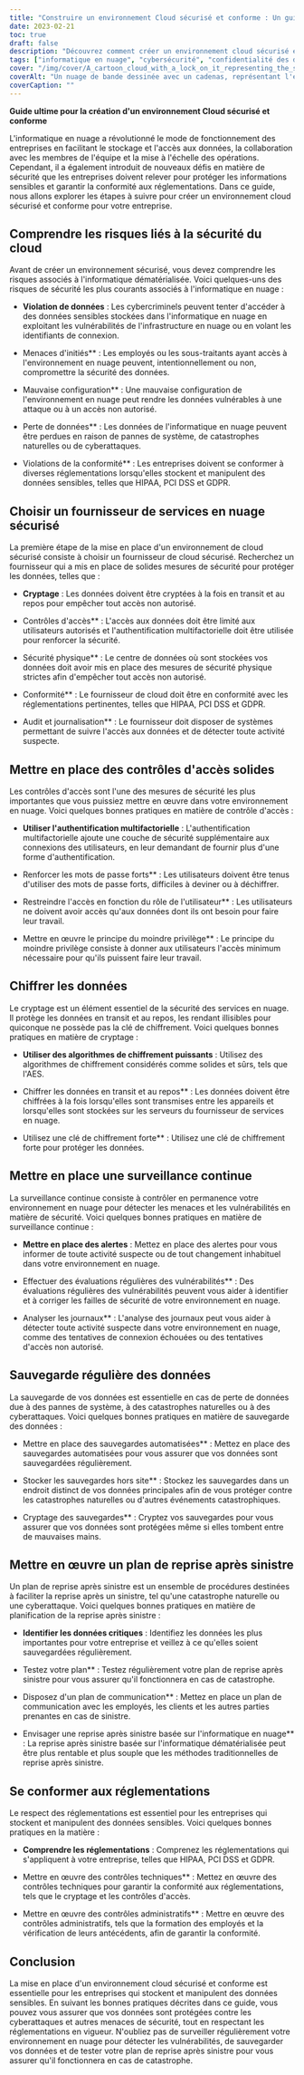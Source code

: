 ```yaml
---
title: "Construire un environnement Cloud sécurisé et conforme : Un guide"
date: 2023-02-21
toc: true
draft: false
description: "Découvrez comment créer un environnement cloud sécurisé et conforme pour votre entreprise grâce à notre guide complet."
tags: ["informatique en nuage", "cybersécurité", "confidentialité des données", "conformité", "HIPAA", "PCI DSS", "GDPR", "sauvegarde des données", "reprise après sinistre", "chiffrement", "les contrôles d'accès", "authentification multifactorielle", "surveillance continue", "l'évaluation de la vulnérabilité", "violations de données", "menaces d'initiés", "mauvaise configuration", "perte de données", "fournisseur de cloud", "les mesures de sécurité"]
cover: "/img/cover/A_cartoon_cloud_with_a_lock_on_it_representing_the_secure_cloud.png"
coverAlt: "Un nuage de bande dessinée avec un cadenas, représentant l'environnement sécurisé et conforme de l'informatique en nuage en cours de construction dans l'article."
coverCaption: ""
---
```


**Guide ultime pour la création d'un environnement Cloud sécurisé et conforme**

L'informatique en nuage a révolutionné le mode de fonctionnement des entreprises en facilitant le stockage et l'accès aux données, la collaboration avec les membres de l'équipe et la mise à l'échelle des opérations. Cependant, il a également introduit de nouveaux défis en matière de sécurité que les entreprises doivent relever pour protéger les informations sensibles et garantir la conformité aux réglementations. Dans ce guide, nous allons explorer les étapes à suivre pour créer un environnement cloud sécurisé et conforme pour votre entreprise.

## Comprendre les risques liés à la sécurité du cloud

Avant de créer un environnement sécurisé, vous devez comprendre les risques associés à l'informatique dématérialisée. Voici quelques-uns des risques de sécurité les plus courants associés à l'informatique en nuage :

- **Violation de données** : Les cybercriminels peuvent tenter d'accéder à des données sensibles stockées dans l'informatique en nuage en exploitant les vulnérabilités de l'infrastructure en nuage ou en volant les identifiants de connexion.

- Menaces d'initiés** : Les employés ou les sous-traitants ayant accès à l'environnement en nuage peuvent, intentionnellement ou non, compromettre la sécurité des données.

- Mauvaise configuration** : Une mauvaise configuration de l'environnement en nuage peut rendre les données vulnérables à une attaque ou à un accès non autorisé.

- Perte de données** : Les données de l'informatique en nuage peuvent être perdues en raison de pannes de système, de catastrophes naturelles ou de cyberattaques.

- Violations de la conformité** : Les entreprises doivent se conformer à diverses réglementations lorsqu'elles stockent et manipulent des données sensibles, telles que HIPAA, PCI DSS et GDPR.

## Choisir un fournisseur de services en nuage sécurisé

La première étape de la mise en place d'un environnement de cloud sécurisé consiste à choisir un fournisseur de cloud sécurisé. Recherchez un fournisseur qui a mis en place de solides mesures de sécurité pour protéger les données, telles que :

- **Cryptage** : Les données doivent être cryptées à la fois en transit et au repos pour empêcher tout accès non autorisé.

- Contrôles d'accès** : L'accès aux données doit être limité aux utilisateurs autorisés et l'authentification multifactorielle doit être utilisée pour renforcer la sécurité.

- Sécurité physique** : Le centre de données où sont stockées vos données doit avoir mis en place des mesures de sécurité physique strictes afin d'empêcher tout accès non autorisé.

- Conformité** : Le fournisseur de cloud doit être en conformité avec les réglementations pertinentes, telles que HIPAA, PCI DSS et GDPR.

- Audit et journalisation** : Le fournisseur doit disposer de systèmes permettant de suivre l'accès aux données et de détecter toute activité suspecte.

## Mettre en place des contrôles d'accès solides

Les contrôles d'accès sont l'une des mesures de sécurité les plus importantes que vous puissiez mettre en œuvre dans votre environnement en nuage. Voici quelques bonnes pratiques en matière de contrôle d'accès :

- **Utiliser l'authentification multifactorielle** : L'authentification multifactorielle ajoute une couche de sécurité supplémentaire aux connexions des utilisateurs, en leur demandant de fournir plus d'une forme d'authentification.

- Renforcer les mots de passe forts** : Les utilisateurs doivent être tenus d'utiliser des mots de passe forts, difficiles à deviner ou à déchiffrer.

- Restreindre l'accès en fonction du rôle de l'utilisateur** : Les utilisateurs ne doivent avoir accès qu'aux données dont ils ont besoin pour faire leur travail.

- Mettre en œuvre le principe du moindre privilège** : Le principe du moindre privilège consiste à donner aux utilisateurs l'accès minimum nécessaire pour qu'ils puissent faire leur travail.

## Chiffrer les données

Le cryptage est un élément essentiel de la sécurité des services en nuage. Il protège les données en transit et au repos, les rendant illisibles pour quiconque ne possède pas la clé de chiffrement. Voici quelques bonnes pratiques en matière de cryptage :

- **Utiliser des algorithmes de chiffrement puissants** : Utilisez des algorithmes de chiffrement considérés comme solides et sûrs, tels que l'AES.

- Chiffrer les données en transit et au repos** : Les données doivent être chiffrées à la fois lorsqu'elles sont transmises entre les appareils et lorsqu'elles sont stockées sur les serveurs du fournisseur de services en nuage.

- Utilisez une clé de chiffrement forte** : Utilisez une clé de chiffrement forte pour protéger les données.

## Mettre en place une surveillance continue

La surveillance continue consiste à contrôler en permanence votre environnement en nuage pour détecter les menaces et les vulnérabilités en matière de sécurité. Voici quelques bonnes pratiques en matière de surveillance continue :

- **Mettre en place des alertes** : Mettez en place des alertes pour vous informer de toute activité suspecte ou de tout changement inhabituel dans votre environnement en nuage.

- Effectuer des évaluations régulières des vulnérabilités** : Des évaluations régulières des vulnérabilités peuvent vous aider à identifier et à corriger les failles de sécurité de votre environnement en nuage.

- Analyser les journaux** : L'analyse des journaux peut vous aider à détecter toute activité suspecte dans votre environnement en nuage, comme des tentatives de connexion échouées ou des tentatives d'accès non autorisé.

## Sauvegarde régulière des données

La sauvegarde de vos données est essentielle en cas de perte de données due à des pannes de système, à des catastrophes naturelles ou à des cyberattaques. Voici quelques bonnes pratiques en matière de sauvegarde des données :

- Mettre en place des sauvegardes automatisées** : Mettez en place des sauvegardes automatisées pour vous assurer que vos données sont sauvegardées régulièrement.

- Stocker les sauvegardes hors site** : Stockez les sauvegardes dans un endroit distinct de vos données principales afin de vous protéger contre les catastrophes naturelles ou d'autres événements catastrophiques.

- Cryptage des sauvegardes** : Cryptez vos sauvegardes pour vous assurer que vos données sont protégées même si elles tombent entre de mauvaises mains.

## Mettre en œuvre un plan de reprise après sinistre

Un plan de reprise après sinistre est un ensemble de procédures destinées à faciliter la reprise après un sinistre, tel qu'une catastrophe naturelle ou une cyberattaque. Voici quelques bonnes pratiques en matière de planification de la reprise après sinistre :

- **Identifier les données critiques** : Identifiez les données les plus importantes pour votre entreprise et veillez à ce qu'elles soient sauvegardées régulièrement.

- Testez votre plan** : Testez régulièrement votre plan de reprise après sinistre pour vous assurer qu'il fonctionnera en cas de catastrophe.

- Disposez d'un plan de communication** : Mettez en place un plan de communication avec les employés, les clients et les autres parties prenantes en cas de sinistre.

- Envisager une reprise après sinistre basée sur l'informatique en nuage** : La reprise après sinistre basée sur l'informatique dématérialisée peut être plus rentable et plus souple que les méthodes traditionnelles de reprise après sinistre.

## Se conformer aux réglementations

Le respect des réglementations est essentiel pour les entreprises qui stockent et manipulent des données sensibles. Voici quelques bonnes pratiques en la matière :

- **Comprendre les réglementations** : Comprenez les réglementations qui s'appliquent à votre entreprise, telles que HIPAA, PCI DSS et GDPR.

- Mettre en œuvre des contrôles techniques** : Mettez en œuvre des contrôles techniques pour garantir la conformité aux réglementations, tels que le cryptage et les contrôles d'accès.

- Mettre en œuvre des contrôles administratifs** : Mettre en œuvre des contrôles administratifs, tels que la formation des employés et la vérification de leurs antécédents, afin de garantir la conformité.

## Conclusion

La mise en place d'un environnement cloud sécurisé et conforme est essentielle pour les entreprises qui stockent et manipulent des données sensibles. En suivant les bonnes pratiques décrites dans ce guide, vous pouvez vous assurer que vos données sont protégées contre les cyberattaques et autres menaces de sécurité, tout en respectant les réglementations en vigueur. N'oubliez pas de surveiller régulièrement votre environnement en nuage pour détecter les vulnérabilités, de sauvegarder vos données et de tester votre plan de reprise après sinistre pour vous assurer qu'il fonctionnera en cas de catastrophe.

